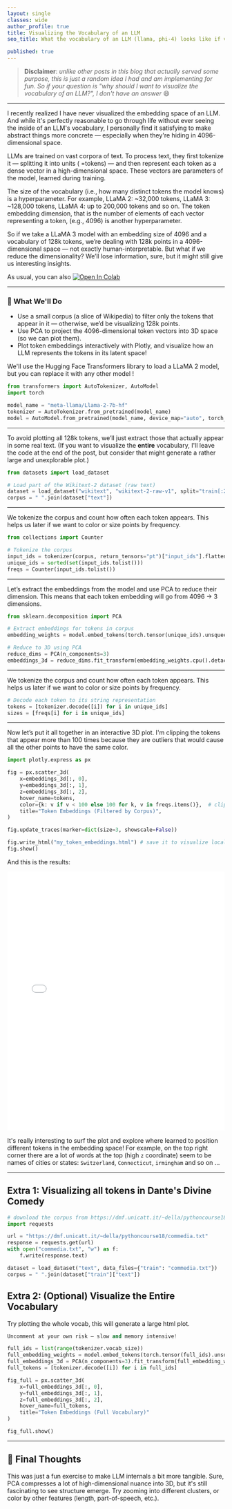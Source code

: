 ```yaml
---
layout: single
classes: wide
author_profile: true
title: Visualizing the Vocabulary of an LLM
seo_title: What the vocabulary of an LLM (llama, phi-4) looks like if visualized in a plot.

published: true
---
```


> **Disclaimer**: *unlike other posts in this blog that actually served some purpose, this is just a random idea I had and am implementing for fun. So if your question is "why should I want to visualize the vocabulary of an LLM?", I don't have an answer* 😄

---

I recently realized I have never visualized the embedding space of an LLM. And while it's perfectly reasonable to go through life without ever seeing the inside of an LLM's vocabulary, I personally find it satisfying to make abstract things more concrete — especially when they're hiding in 4096-dimensional space.

LLMs are trained on vast corpora of text. To process text, they first tokenize it — splitting it into units ( =tokens) — and then represent each token as a dense vector in a high-dimensional space. These vectors are parameters of the model, learned during training.

The size of the vocabulary (i.e., how many distinct tokens the model knows) is a hyperparameter. For example, LLaMA 2: \~32,000 tokens, LLaMA 3: \~128,000 tokens, LLaMA 4: up to 200,000 tokens and so on. The token embedding dimension, that is the number of elements of each vector representing a token, (e.g., 4096) is another hyperparameter.

So if we take a LLaMA 3 model with an embedding size of 4096 and a vocabulary of 128k tokens, we’re dealing with 128k points in a  4096-dimensional space — not exactly human-interpretable. But what if we reduce the dimensionality? We’ll lose information, sure, but it might still give us interesting insights. 

As usual, you can also <a href="https://colab.research.google.com/drive/1mxFgj9R8s9nJoJUEisQxVPH9LRT4Lm6R" target="_parent"><img src="https://colab.research.google.com/assets/colab-badge.svg" alt="Open In Colab"/></a>

---

### 🔧 What We'll Do

* Use a small corpus (a slice of Wikipedia) to filter only the tokens that appear in it — otherwise, we’d be visualizing 128k points.
* Use PCA to project the 4096-dimensional token vectors into 3D space (so we can plot them).
* Plot token embeddings interactively with Plotly, and visualize how an LLM represents the tokens in its latent space!

We'll use the Hugging Face Transformers library to load a LLaMA 2 model, but you can replace it with any other model !

```python
from transformers import AutoTokenizer, AutoModel
import torch

model_name = "meta-llama/Llama-2-7b-hf"
tokenizer = AutoTokenizer.from_pretrained(model_name)
model = AutoModel.from_pretrained(model_name, device_map="auto", torch_dtype=torch.bfloat16).eval()
```

---


To avoid plotting all 128k tokens, we’ll just extract those that actually appear in some real text. (If you want to visualize the **entire** vocabulary, I'll leave the code at the end of the post, but consider that might generate a rather large and unexplorable plot.)

```python
from datasets import load_dataset

# Load part of the Wikitext-2 dataset (raw text)
dataset = load_dataset("wikitext", "wikitext-2-raw-v1", split="train[:20%]")
corpus = " ".join(dataset["text"])
```

---

We tokenize the corpus and count how often each token appears. This helps us later if we want to color or size points by frequency.

```python
from collections import Counter

# Tokenize the corpus
input_ids = tokenizer(corpus, return_tensors="pt")["input_ids"].flatten()
unique_ids = sorted(set(input_ids.tolist()))
freqs = Counter(input_ids.tolist())
```

---

Let’s extract the embeddings from the model and use PCA to reduce their dimension. This means that each token embedding will go from 4096 -> 3 dimensions. 

```python
from sklearn.decomposition import PCA

# Extract embeddings for tokens in corpus
embedding_weights = model.embed_tokens(torch.tensor(unique_ids).unsqueeze(0).to(model.device)).squeeze(0)

# Reduce to 3D using PCA
reduce_dims = PCA(n_components=3)
embeddings_3d = reduce_dims.fit_transform(embedding_weights.cpu().detach().float())
```

---

We tokenize the corpus and count how often each token appears. This helps us later if we want to color or size points by frequency.

```python
# Decode each token to its string representation
tokens = [tokenizer.decode([i]) for i in unique_ids]
sizes = [freqs[i] for i in unique_ids]
```

---

Now let’s put it all together in an interactive 3D plot. I'm clipping the tokens that appear more than 100 times because they are outliers that would cause all the other points to have the same color.

```python
import plotly.express as px

fig = px.scatter_3d(
    x=embeddings_3d[:, 0],
    y=embeddings_3d[:, 1],
    z=embeddings_3d[:, 2],
    hover_name=tokens,
    color={k: v if v < 100 else 100 for k, v in freqs.items()},  # clip outlier freqs
    title="Token Embeddings (Filtered by Corpus)",
)

fig.update_traces(marker=dict(size=3, showscale=False))

fig.write_html("my_token_embeddings.html") # save it to visualize locally
fig.show() 
```

And this is the results:

<iframe src="{{ site.url }}{{ site.baseurl }}/assets/html/llama7b.html" width="100%" height="600px" frameborder="0"></iframe>

It's really interesting to surf the plot and explore where learned to position different tokens in the embedding space! For example, on the top right corner there are a lot of words at the top (high `z` coordinate) seem to be names of cities or states: `Switzerland`, `Connecticut`, `irmingham` and so on ...  

---

## Extra 1: Visualizing all tokens in Dante's Divine Comedy

```python
# download the corpus from https://dmf.unicatt.it/~della/pythoncourse18/commedia.txt
import requests

url = "https://dmf.unicatt.it/~della/pythoncourse18/commedia.txt"
response = requests.get(url)
with open("commedia.txt", "w") as f:
    f.write(response.text)

dataset = load_dataset("text", data_files={"train": "commedia.txt"})
corpus = " ".join(dataset["train"]["text"])
```


## Extra 2: (Optional) Visualize the Entire Vocabulary

Try plotting the whole vocab, this will generate a large html plot.

```python
Uncomment at your own risk — slow and memory intensive!

full_ids = list(range(tokenizer.vocab_size))
full_embedding_weights = model.embed_tokens(torch.tensor(full_ids).unsqueeze(0).to(model.device)).squeeze(0)
full_embeddings_3d = PCA(n_components=3).fit_transform(full_embedding_weights.cpu().detach().float())
full_tokens = [tokenizer.decode([i]) for i in full_ids]

fig_full = px.scatter_3d(
    x=full_embeddings_3d[:, 0],
    y=full_embeddings_3d[:, 1],
    z=full_embeddings_3d[:, 2],
    hover_name=full_tokens,
    title="Token Embeddings (Full Vocabulary)"
)

fig_full.show()
```

---

## 🧠 Final Thoughts

This was just a fun exercise to make LLM internals a bit more tangible. Sure, PCA compresses a lot of high-dimensional nuance into 3D, but it's still fascinating to see structure emerge. Try zooming into different clusters, or color by other features (length, part-of-speech, etc.).



